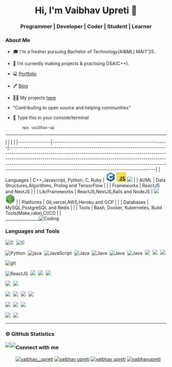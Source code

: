 <!-- markdownlint-disable-next-line -->
<h1 align="center"> Hi, I'm Vaibhav Upreti 👋 </h1>

<h3 align="center"> Programmer | Developer | Coder | Student | Learner </h3>


### About Me

- 🎓 I'm a fresher pursuing Bachelor of Technology(AI&ML) MAIT'25 .
- 🌱 I’m currently making projects & practising DSA(C++).
- 💻 [Portfolio](https://vaibhavupreti.github.io/blog_jekyll/)
- 🖊️ [Blog](https://vaibhavupreti.github.io/blog_jekyll/blog)

- 👨‍💻 My projects [here](https://github.com/VaibhavUpreti?tab=repositories)

- "Contributing to open source and helping communities"

- 📎 Type this in your console/terminal
	```bash
		npx vaibhav-up
	```

<hr>
|                |                                                        |                                                                                                                                                                                                                                                                                                                                                                                               |
|----------------|--------------------------------------------------------|-----------------------------------------------------------------------------------------------------------------------------------------------------------------------------------------------------------------------------------------------------------------------------------------------------------------------------------------------------------------------------------------------|
| Languages      | C++,Javascript, Python, C, Ruby                        | <img height="30" src="https://raw.githubusercontent.com/github/explore/80688e429a7d4ef2fca1e82350fe8e3517d3494d/topics/cpp/cpp.png"> <img height="30" src="https://raw.githubusercontent.com/github/explore/80688e429a7d4ef2fca1e82350fe8e3517d3494d/topics/javascript/javascript.png"> <img height="30" src="https://prepinsta.com/wp-content/uploads/2020/07/python-removebg-preview.webp"> |
| AI/ML          | Data Structures,Algorithms, Prolog and TensorFlow      |                                                                                                                                                                                                                                                                                                                                                                                               |
| Frameworks     | ReactJS and NextJS                                     |                                                                                                                                                                                                                                                                                                                                                                                               |
| Lib/Frameworks | ReactJS,NextJS,Rails and NodeJS                        | <img height="30" src="https://upload.wikimedia.org/wikipedia/commons/6/62/Ruby_On_Rails_Logo.svg"> <img height="30" src="https://raw.githubusercontent.com/github/explore/80688e429a7d4ef2fca1e82350fe8e3517d3494d/topics/nodejs/nodejs.png">                                                                                                                                                 |
| Platforms      | Git,vercel,AWS,Heroku and GCP                          |                                                                                                                                                                                                                                                                                                                                                                                               |
| Databases      | MySQL,PostgreSQL and Redis                             |                                                                                                                                                                                                                                                                                                                                                                                               |
| Tools          | Bash, Docker, Kubernetes, Build Tools(Make,rake),CI/CD |                                                                                                                                                                                                                                                                                                                                                                                               |

<img align="right" alt="Coding" width="400" src="https://cdn.dribbble.com/users/1059583/screenshots/4171367/media/5c8264a20b247115b68e6c2f4c97d5e6.gif">

---

### Languages and Tools

<img src="https://img.shields.io/badge/-C-05122A?style=flat&logo=C" alt="C"/>&nbsp;
<img src="https://img.shields.io/badge/-C++-05122A?style=flat&logo=C++" alt="C"/>&nbsp;

<img src="https://img.shields.io/badge/-Python-05122A?style=flat&logo=python" alt="Python"/>&nbsp;
<img src="https://img.shields.io/badge/-Java-05122A?style=flat&logo=java" alt="java"/>&nbsp;
<img src="https://img.shields.io/badge/-JavaScript-05122A?style=flat&logo=JavaScript" alt="JavaScript"/>&nbsp;
<img src="https://img.shields.io/badge/-Typescript-05122A?style=flat&logo=typescript" alt="Java"/>&nbsp;
<img src="https://img.shields.io/badge/-Ruby-05122A?style=flat&logo=ruby" alt="Java"/>&nbsp;
<img src="https://img.shields.io/badge/-Haskell-05122A?style=flat&logo=haskell" alt="Java"/>&nbsp;
<img src="https://img.shields.io/badge/-Elixir-05122A?style=flat&logo=elixir" alt="Java"/>&nbsp;
<img src="https://img.shields.io/badge/-HTML-05122A?style=flat&logo=HTML5"/>&nbsp;
<img src="https://img.shields.io/badge/-CSS-05122A?style=flat&logo=CSS3"/>&nbsp;
<img src="https://img.shields.io/badge/-Bash-05122A?style=flat&logo=bash"/>&nbsp;


<img src="https://img.shields.io/badge/-Git-05122A?style=flat&logo=git" alt="git"/>&nbsp;


<img src="https://img.shields.io/badge/-ReactJs-05122A?style=flat&logo=React" alt="ReactJS"/>&nbsp;
<img src="https://img.shields.io/badge/-Django-05122A?style=flat&logo=django"/>&nbsp;
<img src="https://img.shields.io/badge/-NodeJs-05122A?style=flat&logo=Node"/>&nbsp;
<img src="https://img.shields.io/badge/-NextJs-05122A?style=flat&logo=next"/>&nbsp;


<img src="https://img.shields.io/badge/-Flask-05122A?style=flat&logo=flask"/>&nbsp;
<img src="https://img.shields.io/badge/-Graphql-05122A?style=flat&logo=graphql"/>&nbsp;

<img src="https://img.shields.io/badge/-Mysql-05122A?style=flat&logo=mysql"/>&nbsp;
<img src="https://img.shields.io/badge/-Postgresql-05122A?style=flat&logo=postgresql"/>&nbsp;
<img src="https://img.shields.io/badge/-Redis-05122A?style=flat&logo=redis"/>&nbsp;
<img src="https://img.shields.io/badge/-Elasticsearch-05122A?style=flat&logo=elasticsearch"/>&nbsp;


<img src="https://img.shields.io/badge/-Nginx-05122A?style=flat&logo=nginx"/>&nbsp;
<img src="https://img.shields.io/badge/-Docker-05122A?style=flat&logo=docker"/>&nbsp;
<img src="https://img.shields.io/badge/-Kubernetes-05122A?style=flat&logo=kubernetes"/>&nbsp;

<img src="https://img.shields.io/badge/-Heroku-05122A?style=flat&logo=heroku"/>&nbsp;
<img src="https://img.shields.io/badge/-Vercel-05122A?style=flat&logo=Vercel"/>&nbsp;

---

### ⚙️ GitHub Statistics

<p align="center">
<a href="https://github.com/VaibhavUpreti">
  <img height="165em" align ="left"src="https://github-readme-stats-eight-theta.vercel.app/api?username=VaibhavUpreti&theme=radical"/>
  <img height="165em" align="left"src="https://github-readme-stats-eight-theta.vercel.app/api/top-langs/?username=VaibhavUpreti&theme=radical"/>
</a>
</p>

<h3 align="left">Connect with me</h3>
<p align="left">
<a href="https://twitter.com/vaibhav__upreti" target="blank"><img align="center" src="https://raw.githubusercontent.com/rahuldkjain/github-profile-readme-generator/master/src/images/icons/Social/twitter.svg" alt="vaibhav__upreti" height="30" width="40" /></a>
<a href="https://www.linkedin.com/in/vaibhav-upreti-739b0421a/" target="blank"><img align="center" src="https://raw.githubusercontent.com/rahuldkjain/github-profile-readme-generator/master/src/images/icons/Social/linked-in-alt.svg" alt="vaibhav upreti" height="30" width="40" /></a>
<a href="https://www.youtube.com/channel/UCmlGx1Tz_HimE9iO5wrJVdA" target="blank"><img align="center" src="https://raw.githubusercontent.com/rahuldkjain/github-profile-readme-generator/master/src/images/icons/Social/youtube.svg" alt="vaibhav upreti" height="30" width="40" /></a>
<a href="https://www.codechef.com/users/vaibhavupreti" target="blank"><img align="center" src="https://cdn.jsdelivr.net/npm/simple-icons@3.1.0/icons/codechef.svg" alt="vaibhavupreti" height="30" width="40" /></a>
</p>
